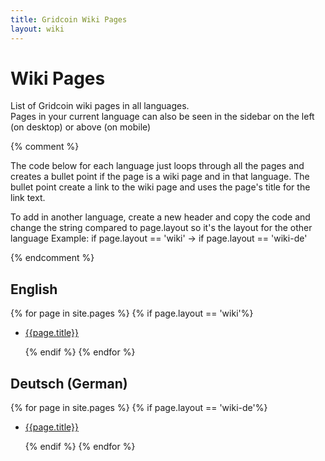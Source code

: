 ```yaml
---
title: Gridcoin Wiki Pages
layout: wiki
---
```


# Wiki Pages

List of Gridcoin wiki pages in all languages.  
Pages in your current language can also be seen in the sidebar on the left (on desktop) or above (on mobile)

{% comment %} 

The code below for each language just loops through all the pages and creates a 
bullet point if the page is a wiki page and in that language. The bullet point
create a link to the wiki page and uses the page's title for the link text.

To add in another language, create a new header and copy the code and change 
the string compared to page.layout so it's the layout for the other language
Example: if page.layout == 'wiki' -> if page.layout == 'wiki-de'

{% endcomment %}


## English

{% for page in site.pages %}
    {% if page.layout == 'wiki'%}

* [ {{page.title}} ]( {{page.url}} "wikilink")

    {% endif %}
{% endfor %}


## Deutsch (German)

{% for page in site.pages %}
    {% if page.layout == 'wiki-de'%}

* [ {{page.title}} ]( {{page.url}} "wikilink")

    {% endif %}
{% endfor %}